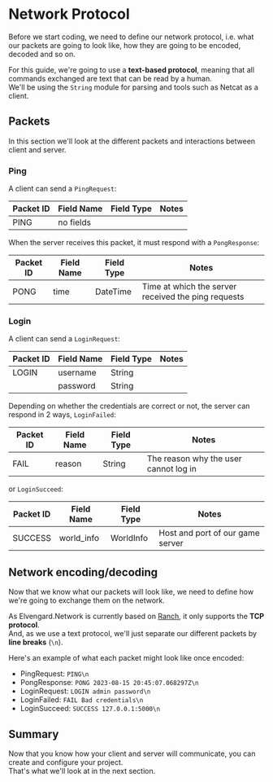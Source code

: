 # Network Protocol

Before we start coding, we need to define our network protocol, i.e. what our packets 
are going to look like, how they are going to be encoded, decoded and so on.

For this guide, we're going to use a **text-based protocol**, meaning that all commands 
exchanged are text that can be read by a human.  
We'll be using the `String` module for parsing and tools such as Netcat as a client.

## Packets

In this section we'll look at the different packets and interactions between client 
and server.

### Ping

A client can send a `PingRequest`:

| Packet ID | Field Name | Field Type | Notes |
|-----------|------------|------------|-------|
| PING      | no fields  |            |       |

When the server receives this packet, it must respond with a `PongResponse`:

| Packet ID | Field Name | Field Type | Notes                                               |
|-----------|------------|------------|-----------------------------------------------------|
| PONG      | time       | DateTime   | Time at which the server received the ping requests | 

### Login

A client can send a `LoginRequest`:

| Packet ID | Field Name | Field Type | Notes |
|-----------|------------|------------|-------|
| LOGIN     | username   | String     |       |
|           | password   | String     |       |

Depending on whether the credentials are correct or not, the server can respond in 2 ways,
`LoginFailed`:

| Packet ID | Field Name | Field Type | Notes                                 |
|-----------|------------|------------|---------------------------------------|
| FAIL      | reason     | String     | The reason why the user cannot log in |

or `LoginSucceed`:

| Packet ID | Field Name | Field Type | Notes                            |
|-----------|------------|------------|----------------------------------|
| SUCCESS   | world_info | WorldInfo  | Host and port of our game server |

## Network encoding/decoding

Now that we know what our packets will look like, we need to define how we're going to 
exchange them on the network.

As Elvengard.Network is currently based on 
[Ranch](https://ninenines.eu/docs/en/ranch/2.1/guide/), it only supports the **TCP protocol**.  
And, as we use a text protocol, we'll just separate our different packets by 
**line breaks** (`\n`).

Here's an example of what each packet might look like once encoded:

  - PingRequest: `PING\n`
  - PongResponse: `PONG 2023-08-15 20:45:07.068297Z\n`
  - LoginRequest: `LOGIN admin password\n`
  - LoginFailed: `FAIL Bad credentials\n`
  - LoginSucceed: `SUCCESS 127.0.0.1:5000\n`

## Summary

Now that you know how your client and server will communicate, you can create and 
configure your project.  
That's what we'll look at in the next section.
